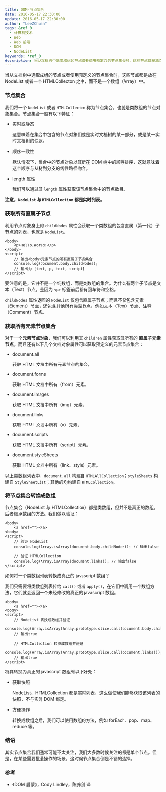 ```yaml
---
title: DOM-节点集合
date: 2016-05-17 22:30:00
update: 2016-05-17 22:30:00
author: "LeeZChuan"
tags: &ref_0
  - 计算机技术
  - Web
  - Web 前端
  - DOM
  - NodeList
keywords: *ref_0
description: 当从文档树中选取成组的节点或者使用预定义的节点集合时，这些节点都是放在 NodeList 或者一个 HTMLCollecton 之中，而不是一个数组（Array）中。
---
```




当从文档树中选取成组的节点或者使用预定义的节点集合时，这些节点都是放在 NodeList 或者一个 HTMLCollecton 之中，而不是一个数组（Array）中。

<!-- truncate -->

### 节点集合

我们将一个 `NodeList` 或者 `HTMLCollecton` 称为节点集合，也就是类数组的节点对象集合。节点集合一般有以下特征：

- 实时或静态

  这意味着在集合中包含的节点对象们或是实时文档树的某一部分，或是某一实时文档树的快照。

- 顺序一致性

  默认情况下，集合中的节点对象以其所在 DOM 树中的顺序排序，这就意味着这个顺序与从树到分支的线性路径吻合。

- length 属性

  我们可以通过其 `length` 属性获取该节点集合中的节点数目。

**注意，`NodeList` 与 `HTMLCollection` 都是实时列表。**

### 获取所有直属子节点

利用节点对象身上的 `childNodes` 属性会获取一个类数组的包含直属（第一代）子节点的列表，也就是 `NodeList`。

    <body>
        <p>Hello,World!</p>
    </body>
    <script>
        // 输出<body>元素节点的所有直属子节点集合
        console.log(document.body.childNodes);
        // 输出为 [text, p, text, script]
    </script>

要注意的是，它并不是一个纯数组，而是类数组的集合。为什么有两个子节点是文本（Text）节点，是因为 `<p>` 标签前后都有回车符和空格。

`childNodes` 属性返回的 `NodeList` 仅包含直属子节点；而且不仅包含元素（Element）节点，还包含其他所有类型节点，例如文本（Text）节点、注释（Comment）节点。

### 获取所有元素节点集合

对于一个**元素节点对象**，我们可以利用其 `children` 属性获取其所有的 **直属子元素节点**。而且还有以下几个文档对象属性可以获取预定义的元素节点集合：

- document.all

  获取 HTML 文档中所有元素节点的集合。

- document.forms

  获取 HTML 文档中所有（from）元素。

- document.images

  获取 HTML 文档中所有（img）元素。

- document.links

  获取 HTML 文档中所有（a）元素。

- document.scripts

  获取 HTML 文档中所有（script）元素。

- document.styleSheets

  获取 HTML 文档中所有（link、style）元素。

以上类数组列表中，`document.all` 构建自 `HTMLAllCollection`；`styleSheets` 构建自 `StyleSheetList`；其他的均构建自 `HTMLCollection`。

### 将节点集合转换成数组

节点集合（NodeList 与 HTMLCollection）都是类数组，但并不是真正的数组，后者继承数组的方法。我们做以验证：

    <body>
        <a href=""></a>
    <body>
    <script>
        // 验证 NodeList
        console.log(Array.isArray(document.body.childNodes)); // 输出false

        // 验证 HTMLCollection
        console.log(Array.isArray(document.links)); // 输出false
    </script>

如何将一个类数组列表转换成真正的 javascript 数组？

我们只需要将类数组列表传给 `call()` 或者 `apply()`，在它们中调用一个数组方法，它们就会返回一个未经修改的真正的 javascript 数组。

    <body>
        <a href=""></a>
    <body>
    <script>
        // NodeList 转换成数组并验证
        console.log(Array.isArray(Array.prototype.slice.call(document.body.childNodes)));
        // 输出true

        // HTMLCollection 转换成数组并验证
        console.log(Array.isArray(Array.prototype.slice.call(document.links)));
        // 输出true
    </script>

将其转换为真正的 javascript 数组有以下好处：

- 获取快照

  NodeList、HTMLCollection 都是实时列表，这么做使我们能够获取该列表的快照，不与实时 DOM 绑定。

- 方便操作

  转换成数组之后，我们可以使用数组的方法，例如 forEach、pop、map、reduce 等。

### 结语

其实节点集合我们通常可能不太关注，我们大多数时候关注的都是单个节点。但是，在某些需要批量操作的场景，这时候节点集合倒是不错的选择。

### 参考

- 《DOM 启蒙》，Cody Lindley，陈养剑 译
